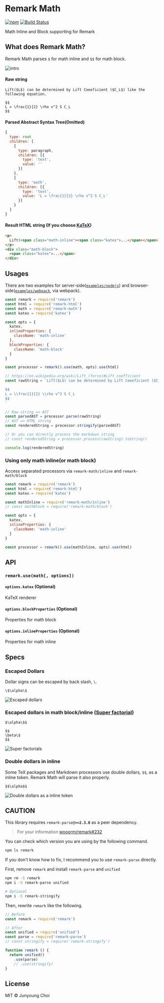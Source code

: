 # Remark Math

[![npm](https://img.shields.io/npm/v/remark-math.svg)](https://www.npmjs.com/package/remark-math)
[![Build Status](https://travis-ci.org/Rokt33r/remark-math.svg?branch=master)](https://travis-ci.org/Rokt33r/remark-math)

Math Inline and Block supporting for Remark

## What does Remark Math?

Remark Math parses `$` for math inline and `$$` for math block.

![intro](resources/intro.png)

#### Raw string

```
Lift($L$) can be determined by Lift Coeeficient ($C_L$) like the following equation.

$$
L = \frac{1}{2} \rho v^2 S C_L
$$
```

#### Parsed Abstract Syntax Tree(Omitted)

```js
{
  type: root
  children: [
    {
      type: paragraph,
      children: [{
        type: 'text',
        value: ''
      }]
    },
    {
      type: 'math',
      children: [{
        type: 'text',
        value: 'L = \frac{1}{2} \rho v^2 S C_L'
      }]
    }
  ]
}
```

#### Result HTML string (If you choose [KaTeX][katex])

```html
<p>
  Lift(<span class="math-inline"><span class="katex">...</span></span>) can be determined by Lift Coeeficient (<span class="math-inline"><span class="katex">...</span></span>) like the following equation.
</p>
<div class="math-block">
  <span class="katex">...</span>
</div>
```

## Usages

There are two examples for server-side([`examples/nodejs`](examples/nodejs)) and browser-side([`examples/webpack`](examples/webpack), via webpack).

```js
const remark = require('remark')
const html = require('remark-html')
const math = require('remark-math')
const katex = require('katex')

const opts = {
  katex,
  inlineProperties: {
    className: 'math-inline'
  },
  blockProperties: {
    className: 'math-block'
  }
}

const processor = remark().use(math, opts).use(html)

// https://en.wikipedia.org/wiki/Lift_(force)#Lift_coefficient
const rawString = `Lift($L$) can be determined by Lift Coeeficient ($C_L$) like the following equation.

$$
L = \\frac{1}{2} \\rho v^2 S C_L
$$
`

// Raw string => AST
const parsedAST = processor.parse(rawString)
// AST => HTML string
const renderedString = processor.stringify(parsedAST)

// Or you can directly process the markdown string
// const renderedString = processor.process(rawString).toString()

console.log(renderedString)
```

### Using only math inline(or math block)

Access separated processors via `remark-math/inline` and `remark-math/block`

```js
const remark = require('remark')
const html = require('remark-html')
const katex = require('katex')

const mathInline = require('remark-math/inline')
// const mathBlock = require('remark-math/block')

const opts = {
  katex,
  inlineProperties: {
    className: 'math-inline'
  }
}

const processor = remark().use(mathInline, opts).use(html)
```

## API

### `remark.use(math[, options])`

#### `options.katex` (Optional)

KaTeX renderer

#### `options.blockProperties` (Optional)

Properties for math block

#### `options.inlineProperties` (Optional)

Properties for math inline

## Specs

### Escaped Dollars

Dollar signs can be escaped by back slash, `\`.

```
\$\alpha\$
```

![Escaped dollars](resources/escaped-dollars.png)

### Escaped dollars in math block/inline ([Super factorial](https://en.wikipedia.org/wiki/Factorial#Superfactorial))

```
$\alpha\$$

$$
\beta\$
$$
```

![Super factorials](resources/super-factorial.png)

### Double dollars in inline

Some TeX packages and Markdown processors use double dollars, `$$`, as a inline token. Remark Math will parse it also properly.

```
$$\alpha$$
```

![Double dollars as a inline token](resources/double-dollars.png)


## CAUTION

This library requires `remark-parse@`**`>=2.3.0`** as a peer dependency.

> For your information [wooorm/remark#232](https://github.com/wooorm/remark/issues/232)

You can check which version you are using by the following command.

```sh
npm ls remark
```

If you don't know how to fix, I recommend you to use `remark-parse` directly.

First, remove `remark` and install `remark-parse` and `unified`

```sh
npm rm -S remark
npm i -S remark-parse unified

# Optional
npm i -S remark-stringify
```

Then, rewrite `remark` like the following.

```js
// Before
const remark = require('remark')

// After
const unified = require('unified')
const parse = require('remark-parse')
// const stringify = require('remark-stringify')

function remark () {
  return unified()
    .use(parse)
    // .use(stringify)
}
```

## License

MIT © Junyoung Choi

[katex]: https://github.com/Khan/KaTeX
